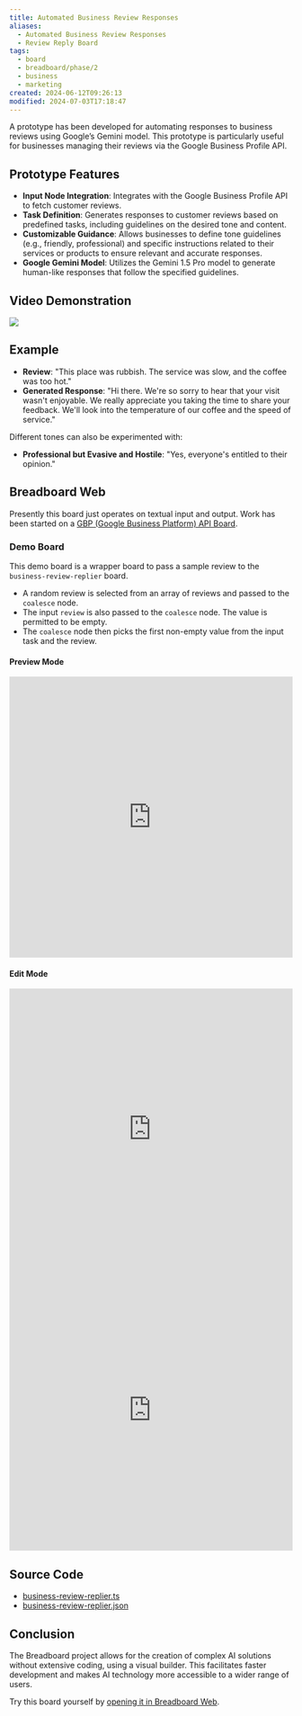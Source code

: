```yaml
---
title: Automated Business Review Responses
aliases:
  - Automated Business Review Responses
  - Review Reply Board
tags:
  - board
  - breadboard/phase/2
  - business
  - marketing
created: 2024-06-12T09:26:13
modified: 2024-07-03T17:18:47
---
```


A prototype has been developed for automating responses to business reviews using Google’s Gemini model. This prototype is particularly useful for businesses managing their reviews via the Google Business Profile API.

## Prototype Features

- **Input Node Integration**: Integrates with the Google Business Profile API to fetch customer reviews.
- **Task Definition**: Generates responses to customer reviews based on predefined tasks, including guidelines on the desired tone and content.
- **Customizable Guidance**: Allows businesses to define tone guidelines (e.g., friendly, professional) and specific instructions related to their services or products to ensure relevant and accurate responses.
- **Google Gemini Model**: Utilizes the Gemini 1.5 Pro model to generate human-like responses that follow the specified guidelines.

## Video Demonstration

![](https://www.youtube.com/embed/lFe6koESrH4?rel=0)

## Example

- **Review**: "This place was rubbish. The service was slow, and the coffee was too hot."
- **Generated Response**: "Hi there. We're so sorry to hear that your visit wasn't enjoyable. We really appreciate you taking the time to share your feedback. We'll look into the temperature of our coffee and the speed of service."

Different tones can also be experimented with:

- **Professional but Evasive and Hostile**: "Yes, everyone's entitled to their opinion."

## Breadboard Web

Presently this board just operates on textual input and output. Work has been started on a [GBP (Google Business Platform) API Board](projects/Breadboard/Phase%202/GBP%20API%20Board.md).

### Demo Board

This demo board is a wrapper board to pass a sample review to the `business-review-replier` board.

- A random review is selected from an array of reviews and passed to the `coalesce` node.
- The input `review` is also passed to the `coalesce` node. The value is permitted to be empty.
- The `coalesce` node then picks the first non-empty value from the input task and the review.

#### Preview Mode

<iframe src="https://breadboard-ai.web.app/?board=https://raw.githubusercontent.com/ExaDev/breadboard/business-review-reply/packages/breadboard-web/public/graphs/business-review-replier-demo.json&embed" style="width: 100%; height: 500px; border: 0;"></iframe>

#### Edit Mode

<iframe src="https://breadboard-ai.web.app/?board=https://raw.githubusercontent.com/ExaDev/breadboard/business-review-reply/packages/breadboard-web/public/graphs/business-review-replier-demo.json" style="width: 100%; height: 500px; border: 0;"></iframe>

<iframe src="http://localhost:5173/?board=https://raw.githubusercontent.com/ExaDev/breadboard/business-review-reply/packages/breadboard-web/public/graphs/business-review-replier-demo.json&embed" style="width: 100%; height: 500px; border: 0;"></iframe>

## Source Code

- [business-review-replier.ts](https://github.com/ExaDev/breadboard/blob/business-review-reply/packages/breadboard-web/src/boards/business-review-replier.ts)
- [business-review-replier.json](https://github.com/ExaDev/breadboard/blob/business-review-reply/packages/breadboard-web/public/graphs/business-review-replier.json)

## Conclusion

The Breadboard project allows for the creation of complex AI solutions without extensive coding, using a visual builder. This facilitates faster development and makes AI technology more accessible to a wider range of users.

Try this board yourself by [opening it in Breadboard Web](https://breadboard-ai.web.app/?board=https://raw.githubusercontent.com/ExaDev/breadboard/business-review-reply/packages/breadboard-web/public/graphs/business-review-replier.json).
